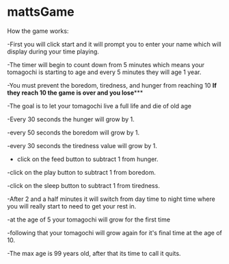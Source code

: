 # mattsGame



How the game works:

-First you will click start and it will prompt you to enter your name
which will display during your time playing.

-The timer will begin to count down from 5 minutes which means your 
tomagochi is starting to age and every 5 minutes they will age 1 year.

-You must prevent the boredom, tiredness, and hunger from reaching 10
        ****If they reach 10 the game is over and you lose*******

-The goal is to let your tomagochi live a full life and die of old age

-Every 30 seconds the hunger will grow by 1.

-every 50 seconds the boredom will grow by 1.

-every 30 seconds the tiredness value will grow by 1.

- click on the feed button to subtract 1 from hunger.

-click on the play button to subtract 1 from boredom.

-click on the sleep button to subtract 1 from tiredness.

-After 2 and a half minutes it will switch from day time to night time where
you will really start to need to get your rest in.

-at the age of 5 your tomagochi will grow for the first time

-following that your tomagochi will grow again for it's final time
at the age of 10.

-The max age is 99 years old, after that its time to call it quits.
